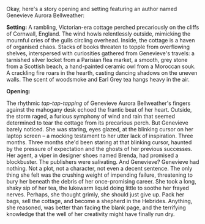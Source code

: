 Okay, here's a story opening and setting featuring an author named Genevieve Aurora Bellweather:

**Setting:** A rambling, Victorian-era cottage perched precariously on the cliffs of Cornwall, England. The wind howls relentlessly outside, mimicking the mournful cries of the gulls circling overhead. Inside, the cottage is a haven of organised chaos. Stacks of books threaten to topple from overflowing shelves, interspersed with curiosities gathered from Genevieve's travels: a tarnished silver locket from a Parisian flea market, a smooth, grey stone from a Scottish beach, a hand-painted ceramic owl from a Moroccan souk. A crackling fire roars in the hearth, casting dancing shadows on the uneven walls. The scent of woodsmoke and Earl Grey tea hangs heavy in the air.

**Opening:**

The rhythmic *tap-tap-tapping* of Genevieve Aurora Bellweather's fingers against the mahogany desk echoed the frantic beat of her heart. Outside, the storm raged, a furious symphony of wind and rain that seemed determined to tear the cottage from its precarious perch. But Genevieve barely noticed. She was staring, eyes glazed, at the blinking cursor on her laptop screen – a mocking testament to her utter lack of inspiration. Three months. Three months she'd been staring at that blinking cursor, haunted by the pressure of expectation and the ghosts of her previous successes. Her agent, a viper in designer shoes named Brenda, had promised a blockbuster. The publishers were salivating. And Genevieve? Genevieve had nothing. Not a plot, not a character, not even a decent sentence. The only thing she felt was the crushing weight of impending failure, threatening to bury her beneath the debris of her once-promising career. She took a long, shaky sip of her tea, the lukewarm liquid doing little to soothe her frayed nerves. Perhaps, she thought grimly, she should just give up. Pack her bags, sell the cottage, and become a shepherd in the Hebrides. Anything, she reasoned, was better than facing the blank page, and the terrifying knowledge that the well of her creativity might have finally run dry.

